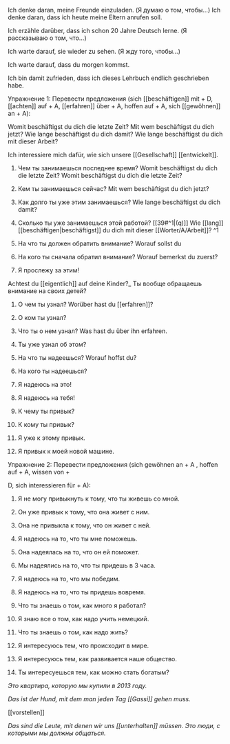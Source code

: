 Ich denke daran, meine Freunde einzuladen. (Я думаю о том, чтобы…)
Ich denke daran, dass ich heute meine Eltern anrufen soll.

Ich erzähle darüber, dass ich schon 20 Jahre Deutsch lerne. (Я рассказываю о том, что…)

Ich warte darauf, sie wieder zu sehen. (Я жду того, чтобы…)

Ich warte darauf, dass du morgen kommst.

Ich bin damit zufrieden, dass ich dieses Lehrbuch endlich geschrieben habe.

Упражнение 1: Перевести предложения 
(sich [[beschäftigen]] mit + D, 
[[achten]] auf + A,
[[erfahren]] über + A, 
hoffen auf + A, 
sich [[gewöhnen]] an + A):

Womit beschäftigst du dich die letzte Zeit? 
Mit wem beschäftigst du dich jetzt? 
Wie lange beschäftigst du dich damit?
Wie lange beschäftigst du dich mit dieser Arbeit?

Ich interessiere mich dafür, wie sich unsere [[Gesellschaft]] [[entwickelt]].


1. Чем ты занимаешься последнее время? Womit beschäftigst du dich die letzte Zeit? 
Womit beschäftigst du dich die letzte Zeit? 

1. Кем ты занимаешься сейчас?
Mit wem beschäftigst du dich jetzt? 

2. Как долго ты уже этим занимаешься?
Wie lange beschäftigst du dich damit?

1. Сколько ты уже занимаешься этой работой?
[[39#^1|(q)]] Wie [[lang]] [[beschäftigen|beschäftigst]] du dich mit dieser [[Worter/A/Arbeit]]? ^1


1. На что ты должен обратить внимание?
Worauf sollst du 

1. На кого ты сначала обратил внимание? Worauf bemerkst du zuerst?    


2. Я прослежу за этим!

Achtest du [[eigentlich]] auf deine Kinder?_ Ты вообще обращаешь внимание на своих детей?

1. О чем ты узнал?
Worüber hast du [[erfahren]]? 

1. О ком ты узнал?

2. Что ты о нем узнал? Was hast du über ihn erfahren.

3. Ты уже узнал об этом?

4. На что ты надеешься? Worauf hoffst du?

5. На кого ты надеешься? 

6. Я надеюсь на это!

7. Я надеюсь на тебя!

8. К чему ты привык?

9. К кому ты привык?

10. Я уже к этому привык.

11. Я привык к моей новой машине.

Упражнение 2: Перевести предложения (sich gewöhnen an + А , hoffen auf + A, wissen von +

D, sich interessieren für + A):

1. Я не могу привыкнуть к тому, что ты живешь со мной.

2. Он уже привык к тому, что она живет с ним.

3. Она не привыкла к тому, что он живет с ней.

4. Я надеюсь на то, что ты мне поможешь.

5. Она надеялась на то, что он ей поможет.

6. Мы надеялись на то, что ты придешь в 3 часа.

7. Я надеюсь на то, что мы победим.

8. Я надеюсь на то, что ты придешь вовремя.

9. Что ты знаешь о том, как много я работал?

10. Я знаю все о том, как надо учить немецкий.

11. Что ты знаешь о том, как надо жить?

12. Я интересуюсь тем, что происходит в мире.

13. Я интересуюсь тем, как развивается наше общество.

14. Ты интересуешься тем, как можно стать богатым?

_Это квартира, которую мы купили в 2013 году._

_Das ist der Hund, mit dem man jeden Tag [[Gassi]] gehen muss._

[[vorstellen]]




_Das sind die Leute, mit denen wir uns [[unterhalten]] müssen._ _Это люди, с которыми мы должны общаться._